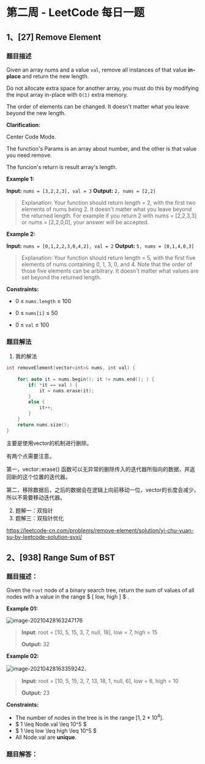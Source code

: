 # 第二周 - LeetCode 每日一题

## 1、[27] Remove Element

### 题目描述

Given an array nums and a value `val`, remove all instances of that value **in-place** and return the new length.

Do not allocate extra space for another array, you must do this by modifying the input array in-place with `O(1)` extra memory.

The order of elements can be changed. It doesn't matter what you leave beyond the new length.

**Clarification:**

Center Code Mode.

The function's Params is an array about number, and the other is  that value you need remove. 

The funcion's return is result array's length.



**Example 1:**

**Input:** `nums = [3,2,2,3], val = 3`
**Output:** `2, nums = [2,2]`

> Explanation: Your function should return length = 2, with the first two elements of nums being 2.
> It doesn't matter what you leave beyond the returned length. For example if you return 2 with nums = [2,2,3,3] or nums = [2,2,0,0], your answer will be accepted.



**Example 2:**

**Input:** `nums = [0,1,2,2,3,0,4,2], val = 2`
**Output:** `5, nums = [0,1,4,0,3]`

> Explanation: Your function should return length = 5, with the first five elements of nums containing 0, 1, 3, 0, and 4. Note that the order of those five elements can be arbitrary. It doesn't matter what values are set beyond the returned length.

**Constraints:**

- 0 $\leq$ `nums.length` $\leq$ 100

- 0 $\leq$ `nums[i]` $\leq$ 50

- 0 $\leq$ `val` $\leq$ 100



### **题目解法**

1. 我的解法

```c++
int removeElement(vector<int>& nums, int val) {
    
    for( auto it = nums.begin(); it != nums.end(); ) {
        if( *it == val ) {
            it = nums.erase(it);
        }
        else {
            it++;
        }
    }
    return nums.size();
}
```

主要是使用vector的机制进行删除。

有两个点需要注意。

第一，vector::erase() 函数可以无异常的删除传入的迭代器所指向的数据，并返回新的这个位置的迭代器。

第二，移除数据后，之后的数据会在逻辑上向前移动一位，vector的长度会减少，所以不需要移动迭代器。



2. 题解一：双指针
3. 题解三：双指针优化

https://leetcode-cn.com/problems/remove-element/solution/yi-chu-yuan-su-by-leetcode-solution-svxi/





## 2、[938] Range Sum of BST

### **题目描述：**

Given the `root` node of a binary search tree, return the sum of values of all nodes with a value in the range  $ [ low, high ] $ .



**Example 01:**

![image-20210428163247176](https://hong-not-pic-1258424340.cos.ap-nanjing.myqcloud.com/notepic/20210428163247.png)

> **Input**: root = [10, 5, 15, 3, 7, null, 18], low = 7, high = 15
>
> **Output:** 32

**Example 02:**

![image-20210428163359242](https://hong-not-pic-1258424340.cos.ap-nanjing.myqcloud.com/notepic/20210428163359.png)、

> **Input:** root = [10, 5, 15, 3, 7, 13, 18, 1, null, 6], low = 6, high = 10
>
> **Output:** 23



**Constraints:**

- The number of nodes in the tree is in the range $[1, 2 * 10^4]$.
- $ 1 \leq Node.val \leq 10^5 $
- $ 1 \leq low \leq high \leq 10^5 $
- All Node.val are **unique**.



### 题目解答：

